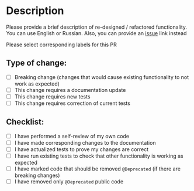 # Description

Please provide a brief description of re-designed / refactored functionality.
You can use English or Russian. Also, you can provide an [issue](https://github.com/Tinkoff/neptune/issues) link
instead

Please select corresponding labels for this PR

## Type of change:

- [ ] Breaking change (changes that would cause existing functionality to not work as expected)
- [ ] This change requires a documentation update
- [ ] This change requires new tests
- [ ] This change requires correction of current tests

## Checklist:

- [ ] I have performed a self-review of my own code
- [ ] I have made corresponding changes to the documentation
- [ ] I have actualized tests to prove my changes are correct
- [ ] I have run existing tests to check that other functionality is working as expected
- [ ] I have marked code that should be removed `@Deprecated` (if there are breaking changes)
- [ ] I have removed only `@Deprecated` public code